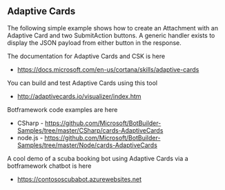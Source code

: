 ## Adaptive Cards

The following simple example shows how to create an Attachment with an Adaptive Card and two SubmitAction buttons. A generic handler exists to display the JSON payload from either button in the response.

The documentation for Adaptive Cards and CSK is here
* https://docs.microsoft.com/en-us/cortana/skills/adaptive-cards

You can build and test Adaptive Cards using this tool
* http://adaptivecards.io/visualizer/index.htm

Botframework code examples are here
* CSharp - https://github.com/Microsoft/BotBuilder-Samples/tree/master/CSharp/cards-AdaptiveCards
* node.js - https://github.com/Microsoft/BotBuilder-Samples/tree/master/Node/cards-AdaptiveCards

A cool demo of a scuba booking bot using Adaptive Cards via a botframework chatbot is here
* https://contososcubabot.azurewebsites.net


